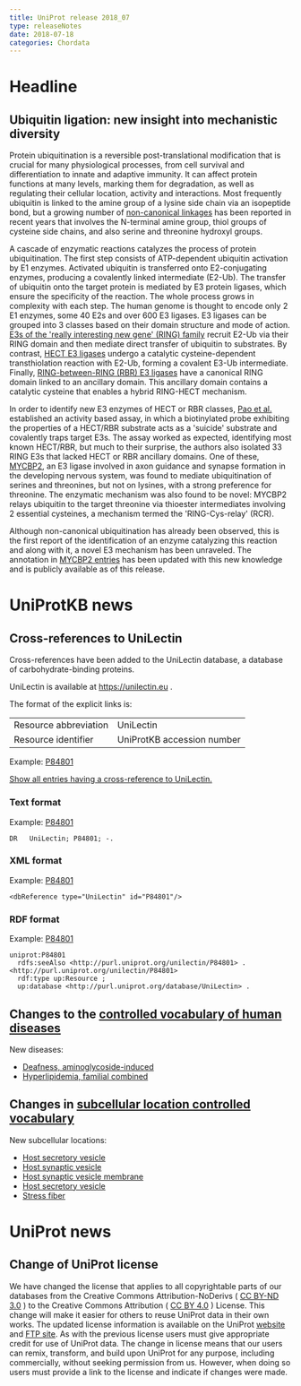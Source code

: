 ```yaml
---
title: UniProt release 2018_07
type: releaseNotes
date: 2018-07-18
categories: Chordata
---
```


# Headline

## Ubiquitin ligation: new insight into mechanistic diversity

Protein ubiquitination is a reversible post-translational modification that is crucial for many physiological processes, from cell survival and differentiation to innate and adaptive immunity. It can affect protein functions at many levels, marking them for degradation, as well as regulating their cellular location, activity and interactions. Most frequently ubiquitin is linked to the amine group of a lysine side chain via an isopeptide bond, but a growing number of [non-canonical linkages](https://www.ncbi.nlm.nih.gov/pubmed/23732108) has been reported in recent years that involves the N-terminal amine group, thiol groups of cysteine side chains, and also serine and threonine hydroxyl groups.

A cascade of enzymatic reactions catalyzes the process of protein ubiquitination. The first step consists of ATP-dependent ubiquitin activation by E1 enzymes. Activated ubiquitin is transferred onto E2-conjugating enzymes, producing a covalently linked intermediate (E2-Ub). The transfer of ubiquitin onto the target protein is mediated by E3 protein ligases, which ensure the specificity of the reaction. The whole process grows in complexity with each step. The human genome is thought to encode only 2 E1 enzymes, some 40 E2s and over 600 E3 ligases. E3 ligases can be grouped into 3 classes based on their domain structure and mode of action. [E3s of the 'really interesting new gene' (RING) family](https://www.ncbi.nlm.nih.gov/pubmed/19489725) recruit E2-Ub via their RING domain and then mediate direct transfer of ubiquitin to substrates. By contrast, [HECT E3 ligases](https://www.ncbi.nlm.nih.gov/pubmed/7761480) undergo a catalytic cysteine-dependent transthiolation reaction with E2-Ub, forming a covalent E3-Ub intermediate. Finally, [RING-between-RING (RBR) E3 ligases](https://www.ncbi.nlm.nih.gov/pubmed/28827147) have a canonical RING domain linked to an ancillary domain. This ancillary domain contains a catalytic cysteine that enables a hybrid RING-HECT mechanism.

In order to identify new E3 enzymes of HECT or RBR classes, [Pao et al.](https://www.ncbi.nlm.nih.gov/pubmed/29643511) established an activity based assay, in which a biotinylated probe exhibiting the properties of a HECT/RBR substrate acts as a 'suicide' substrate and covalently traps target E3s. The assay worked as expected, identifying most known HECT/RBR, but much to their surprise, the authors also isolated 33 RING E3s that lacked HECT or RBR ancillary domains. One of these, [MYCBP2](http://www.uniprot.org/uniprotkb/O75592), an E3 ligase involved in axon guidance and synapse formation in the developing nervous system, was found to mediate ubiquitination of serines and threonines, but not on lysines, with a strong preference for threonine. The enzymatic mechanism was also found to be novel: MYCBP2 relays ubiquitin to the target threonine via thioester intermediates involving 2 essential cysteines, a mechanism termed the 'RING-Cys-relay' (RCR).

Although non-canonical ubiquitination has already been observed, this is the first report of the identification of an enzyme catalyzing this reaction and along with it, a novel E3 mechanism has been unraveled. The annotation in [MYCBP2 entries](http://www.uniprot.org/uniprotkb?query=gene:MYCBP2+AND+reviewed:yes) has been updated with this new knowledge and is publicly available as of this release.

# UniProtKB news

## Cross-references to UniLectin

Cross-references have been added to the UniLectin database, a database of carbohydrate-binding proteins.

UniLectin is available at <https://unilectin.eu> .

The format of the explicit links is:

|                       |                            |
| :-------------------- | :------------------------- |
| Resource abbreviation | UniLectin                  |
| Resource identifier   | UniProtKB accession number |

Example: [P84801](http://www.uniprot.org/uniprotkb/P84801)

[Show all entries having a cross-reference to UniLectin.](http://www.uniprot.org/uniprotkb?query=database:unilectin&sort=score)

### Text format

Example: [P84801](http://www.uniprot.org/uniprotkb/P84801.txt)

    DR   UniLectin; P84801; -.

### XML format

Example: [P84801](http://www.uniprot.org/uniprotkb/P84801.xml)

    <dbReference type="UniLectin" id="P84801"/>

### RDF format

Example: [P84801](http://www.uniprot.org/uniprotkb/P84801.ttl)

    uniprot:P84801
      rdfs:seeAlso <http://purl.uniprot.org/unilectin/P84801> .
    <http://purl.uniprot.org/unilectin/P84801>
      rdf:type up:Resource ;
      up:database <http://purl.uniprot.org/database/UniLectin> .

## Changes to the [controlled vocabulary of human diseases](https://ftp.uniprot.org/pub/databases/uniprot/current_release/knowledgebase/complete/docs/humdisease)

New diseases:

- [Deafness, aminoglycoside-induced](http://www.uniprot.org/diseases/DI-05233)
- [Hyperlipidemia, familial combined](http://www.uniprot.org/diseases/DI-05232)

## Changes in [subcellular location controlled vocabulary](https://ftp.uniprot.org/pub/databases/uniprot/current_release/knowledgebase/complete/docs/subcell)

New subcellular locations:

- [Host secretory vesicle](http://www.uniprot.org/locations/SL-0504)
- [Host synaptic vesicle](http://www.uniprot.org/locations/SL-0502)
- [Host synaptic vesicle membrane](http://www.uniprot.org/locations/SL-0503)
- [Host secretory vesicle](http://www.uniprot.org/locations/SL-0504)
- [Stress fiber](http://www.uniprot.org/locations/SL-0501)

# UniProt news

## Change of UniProt license

We have changed the license that applies to all copyrightable parts of our databases from the Creative Commons Attribution-NoDerivs ( [CC BY-ND 3.0](https://creativecommons.org/licenses/by-nd/3.0/) ) to the Creative Commons Attribution ( [CC BY 4.0](https://creativecommons.org/licenses/by/4.0/) ) License. This change will make it easier for others to reuse UniProt data in their own works. The updated license information is available on the UniProt [website](http://www.uniprot.org/terms) and [FTP site](ftp://ftp.uniprot.org/pub/databases/uniprot/LICENSE). As with the previous license users must give appropriate credit for use of UniProt data. The change in license means that our users can remix, transform, and build upon UniProt for any purpose, including commercially, without seeking permission from us. However, when doing so users must provide a link to the license and indicate if changes were made.
